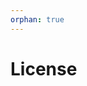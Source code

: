 ```yaml
---
orphan: true
---
```


# License

```{include} ../LICENSE

```
                                                                 